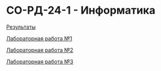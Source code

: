 # СО-РД-24-1 - Информатика

[Результаты](results.md)

[Лабораторная работа №1](lab1.md)

[Лабораторная работа №2](lab2.md)

[Лабораторная работа №3](lab3.md)
